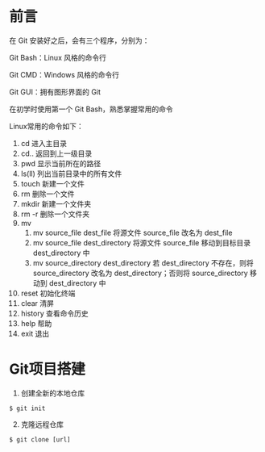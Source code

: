 # 前言

在 Git 安装好之后，会有三个程序，分别为：

Git Bash：Linux 风格的命令行

Git CMD：Windows 风格的命令行

Git GUI：拥有图形界面的 Git

在初学时使用第一个 Git Bash，熟悉掌握常用的命令

Linux常用的命令如下：

1. cd  进入主目录
2. cd..  返回到上一级目录
3. pwd  显示当前所在的路径
4. ls(ll)  列出当前目录中的所有文件
5. touch  新建一个文件
6. rm  删除一个文件
7. mkdir  新建一个文件夹
8. rm -r  删除一个文件夹
9. mv 
    1. mv source_file dest_file  将源文件 source_file 改名为 dest_file
    2. mv source_file dest_directory  将源文件 source_file 移动到目标目录 dest_directory 中
    3. mv source_directory dest_directory  若 dest_directory 不存在，则将 source_directory 改名为 dest_directory；否则将 source_directory 移动到 dest_directory 中
10. reset  初始化终端
11. clear  清屏
12. history  查看命令历史
13. help  帮助
14. exit  退出



# Git项目搭建

1. 创建全新的本地仓库
```plain
$ git init
```
2. 克隆远程仓库
```plain
$ git clone [url] 
```



